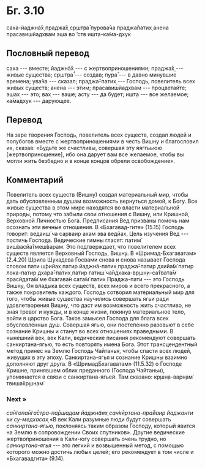 # Бг. 3.10
саха-йаджн̃а̄х̣ праджа̄х̣ ср̣шт̣ва̄
пурова̄ча праджа̄патих̣
анена прасавишйадхвам
эша во ’ств ишт̣а-ка̄ма-дхук
## Пословный перевод

саха --- вместе; йаджн̃а̄х̣ --- с жертвоприношениями; праджа̄х̣ --- живые
существа; ср̣шт̣ва̄ --- создав; пура̄ --- в давно минувшие времена; ува̄ча
--- сказал; праджа̄-патих̣ --- Господь, повелитель всех живых существ;
анена --- этим; прасавишйадхвам --- процветайте; эшах̣ --- это; вах̣ ---
ваше; асту --- да будет; ишт̣а --- все желаемое; ка̄мадхук --- дарующее.

## Перевод

На заре творения Господь, повелитель всех существ, создал людей и
полубогов вместе с жертвоприношениями в честь Вишну и благословил их,
сказав: «Будьте же счастливы, совершая эту яяггььюю
\[жертвоприношение\], ибо она дарует вам все желаемое, чтобы вы могли
жить безбедно и в конце концов обрели освобождение».

## Комментарий

Повелитель всех существ (Вишну) создал материальный мир, чтобы дать
обусловленным душам возможность вернуться домой, к Богу. Все живые
существа в этом мире находятся во власти материальной природы, потому
что забыли свои отношения с Вишну, или Кришной, Верховной Личностью
Бога. Предписания Вед призваны помочь нам осознать эти вечные отношения.
В «Бхагавад-гите» (15.15) Господь говорит: ведаиш́ ча сарваир ахам эва
ведйах̣. Цель изучения Вед --- постичь Господа. Ведические гимны гласят:
патим̇ виш́васйа̄тмеш́варам. Это подтверждает, что повелителем всех существ
является Верховный Господь, Вишну. В «Шримад-Бхагаватам» (2.4.20) Шрила
Шукадева Госвами снова и снова называет Господа словом пати ш́рийах̣ патир
йаджн̃а-патих̣ праджа̄-патир дхийа̄м̇ патир лока-патир дхара̄-патих̣ патир
гатиш́ ча̄ндхака-вр̣шн̣и-са̄твата̄м̇ прасӣдата̄м̇ ме бхагава̄н сата̄м̇ патих̣
Праджа-пати --- это Господь Вишну, Он владыка всех существ, всех миров и
всего прекрасного, а также покровитель каждого. Господь сотворил
материальный мир для того, чтобы живые существа научились совершать ягьи
ради удовлетворения Вишну, что даст им возможность жить счастливо, не
зная тревог и нужды, и в конце жизни, покинув материальное тело, войти в
царство Бога. Таков замысел Господа для блага всех обусловленных душ.
Совершая ягью, они постепенно разовьют в себе сознание Кришны и станут
во всех отношениях праведными. В нынешний век, век Кали, ведические
писания рекомендуют совершать санкиртана-ягью, то есть повторять имена
Бога. Этот трансцендентный метод принес на Землю Господь Чайтанья, чтобы
спасти всех людей, живущих в эту эпоху. Санкиртана-ягья и сознание
Кришны взаимно дополняют друг друга. В «ШримадБхагаватам» (11.5.32) о
Господе Кришне, принявшем облик преданного (Господа Чайтаньи),
упоминается в связи с санкиртана-ягьей. Там сказано: кр̣шн̣а-варн̣ам̇
твиша̄кр̣шн̣ам̇

### Next »

*са̄н̇гопа̄н̇га̄стра-па̄ршадам йаджн̃аих̣ сан̇кӣртана-пра̄йаир йаджанти хи
су-медхасах̣* «В век Кали разумные люди будут совершать
*санкиртана-ягью,* поклоняясь таким образом Господу, который явится на
Землю в сопровождении Своих спутников». Другие ведические
жертвоприношения в Кали-югу совершать очень трудно, но *санкиртана-ягья*
--- это легкий и возвышенный метод, с помощью которого можно достичь
любых целей; его рекомендует в том числе и «Бхагавадгита» (9.14).
